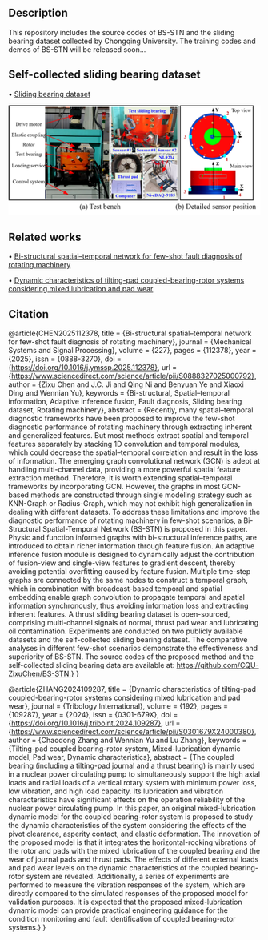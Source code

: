 ## **Description**

This repository includes the source codes of BS-STN and the sliding bearing dataset collected by Chongqing University.
The training codes and demos of BS-STN will be released soon...

## **Self-collected sliding bearing dataset**

$\bullet$ [Sliding bearing dataset](https://drive.google.com/drive/folders/19l1M2ZZWQtwTa73PR6RlN_sVvHrcLwi_?usp=drive_link)

![image](https://github.com/CQU-ZixuChen/BS-STN/blob/main/SlidingBearingTestBench.png)


## **Related works**

$\bullet$ [Bi-structural spatial–temporal network for few-shot fault diagnosis of rotating machinery](https://www.sciencedirect.com/science/article/pii/S0888327025000792)

$\bullet$ [Dynamic characteristics of tilting-pad coupled-bearing-rotor systems considering mixed lubrication and pad wear](https://www.sciencedirect.com/science/article/abs/pii/S0301679X24000380)

## **Citation**

@article{CHEN2025112378,
title = {Bi-structural spatial–temporal network for few-shot fault diagnosis of rotating machinery},
journal = {Mechanical Systems and Signal Processing},
volume = {227},
pages = {112378},
year = {2025},
issn = {0888-3270},
doi = {https://doi.org/10.1016/j.ymssp.2025.112378},
url = {https://www.sciencedirect.com/science/article/pii/S0888327025000792},
author = {Zixu Chen and J.C. Ji and Qing Ni and Benyuan Ye and Xiaoxi Ding and Wennian Yu},
keywords = {Bi-structural, Spatial–temporal information, Adaptive inference fusion, Fault diagnosis, Sliding bearing dataset, Rotating machinery},
abstract = {Recently, many spatial–temporal diagnostic frameworks have been proposed to improve the few-shot diagnostic performance of rotating machinery through extracting inherent and generalized features. But most methods extract spatial and temporal features separately by stacking 1D convolution and temporal modules, which could decrease the spatial–temporal correlation and result in the loss of information. The emerging graph convolutional network (GCN) is adept at handling multi-channel data, providing a more powerful spatial feature extraction method. Therefore, it is worth extending spatial–temporal frameworks by incorporating GCN. However, the graphs in most GCN-based methods are constructed through single modeling strategy such as KNN-Graph or Radius-Graph, which may not exhibit high generalization in dealing with different datasets. To address these limitations and improve the diagnostic performance of rotating machinery in few-shot scenarios, a Bi-Structural Spatial-Temporal Network (BS-STN) is proposed in this paper. Physic and function informed graphs with bi-structural inference paths, are introduced to obtain richer information through feature fusion. An adaptive inference fusion module is designed to dynamically adjust the contribution of fusion-view and single-view features to gradient descent, thereby avoiding potential overfitting caused by feature fusion. Multiple time-step graphs are connected by the same nodes to construct a temporal graph, which in combination with broadcast-based temporal and spatial embedding enable graph convolution to propagate temporal and spatial information synchronously, thus avoiding information loss and extracting inherent features. A thrust sliding bearing dataset is open-sourced, comprising multi-channel signals of normal, thrust pad wear and lubricating oil contamination. Experiments are conducted on two publicly available datasets and the self-collected sliding bearing dataset. The comparative analyses in different few-shot scenarios demonstrate the effectiveness and superiority of BS-STN. The source codes of the proposed method and the self-collected sliding bearing data are available at: https://github.com/CQU-ZixuChen/BS-STN.}
}

@article{ZHANG2024109287,
title = {Dynamic characteristics of tilting-pad coupled-bearing-rotor systems considering mixed lubrication and pad wear},
journal = {Tribology International},
volume = {192},
pages = {109287},
year = {2024},
issn = {0301-679X},
doi = {https://doi.org/10.1016/j.triboint.2024.109287},
url = {https://www.sciencedirect.com/science/article/pii/S0301679X24000380},
author = {Chaodong Zhang and Wennian Yu and Lu Zhang},
keywords = {Tilting-pad coupled bearing-rotor system, Mixed-lubrication dynamic model, Pad wear, Dynamic characteristics},
abstract = {The coupled bearing (including a tilting-pad journal and a thrust bearing) is mainly used in a nuclear power circulating pump to simultaneously support the high axial loads and radial loads of a vertical rotary system with minimum power loss, low vibration, and high load capacity. Its lubrication and vibration characteristics have significant effects on the operation reliability of the nuclear power circulating pump. In this paper, an original mixed-lubrication dynamic model for the coupled bearing-rotor system is proposed to study the dynamic characteristics of the system considering the effects of the pivot clearance, asperity contact, and elastic deformation. The innovation of the proposed model is that it integrates the horizontal-rocking vibrations of the rotor and pads with the mixed lubrication of the coupled bearing and the wear of journal pads and thrust pads. The effects of different external loads and pad wear levels on the dynamic characteristics of the coupled bearing-rotor system are revealed. Additionally, a series of experiments are performed to measure the vibration responses of the system, which are directly compared to the simulated responses of the proposed model for validation purposes. It is expected that the proposed mixed-lubrication dynamic model can provide practical engineering guidance for the condition monitoring and fault identification of coupled bearing-rotor systems.}
}
